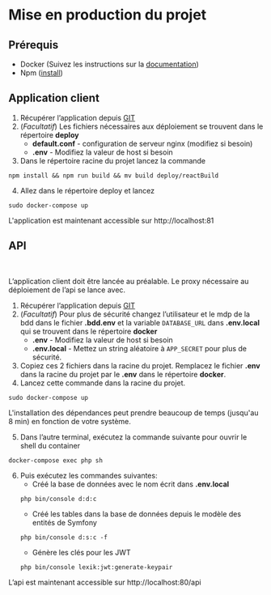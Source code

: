 # Mise en production du projet

## Prérequis


* Docker (Suivez les instructions sur la [documentation](https://docs.docker.com/get-docker/))
* Npm ([install](https://www.npmjs.com/package/npm))



## Application client

1. Récupérer l’application depuis [GIT](https://github.com/Canarmageddon/web/)
2. (*Facultatif*) Les fichiers nécessaires aux déploiement se trouvent dans le répertoire **deploy**
    * **default.conf** - configuration de serveur nginx (modifiez si besoin)
    * **.env** - Modifiez la valeur de host si besoin
3. Dans le répertoire racine du projet lancez la commande 
```
npm install && npm run build && mv build deploy/reactBuild
```
4. Allez dans le répertoire deploy et lancez 
```
sudo docker-compose up
```

L'application est maintenant accessible sur http://localhost:81
## API

<br>

L’application client doit être lancée au préalable. Le proxy nécessaire au déploiement de l’api se lance avec.

1. Récupérer l’application depuis [GIT](https://github.com/Canarmageddon/serveur)
2. (*Facultatif*) Pour plus de sécurité changez l’utilisateur et le mdp de la bdd dans le fichier **.bdd.env** et la variable `DATABASE_URL` dans **.env.local** qui se trouvent dans le répertoire **docker**
    * **.env** - Modifiez la valeur de host si besoin
    * **.env.local** - Mettez un string aléatoire à `APP_SECRET` pour plus de sécurité.
3. Copiez ces 2 fichiers dans la racine du projet. Remplacez le fichier **.env** dans la racine du projet par le **.env** dans le répertoire **docker**.
4. Lancez cette commande dans la racine du projet.
```
sudo docker-compose up
``` 


L'installation des dépendances peut prendre beaucoup de temps (jusqu'au 8 min) en fonction de votre système.

5. Dans l’autre terminal, exécutez la commande suivante pour ouvrir le shell du container 
```
docker-compose exec php sh
```
6. Puis exécutez les commandes suivantes:
    * Créé la base de données avec le nom écrit dans **.env.local**
    ```
    php bin/console d:d:c
    ```
    * Créé les tables dans la base de données depuis le modèle des entités de Symfony
    ```
    php bin/console d:s:c -f
    ```
    * Génère les clés pour les JWT
    ```
    php bin/console lexik:jwt:generate-keypair
    ```

L’api est maintenant accessible sur http://localhost:80/api

